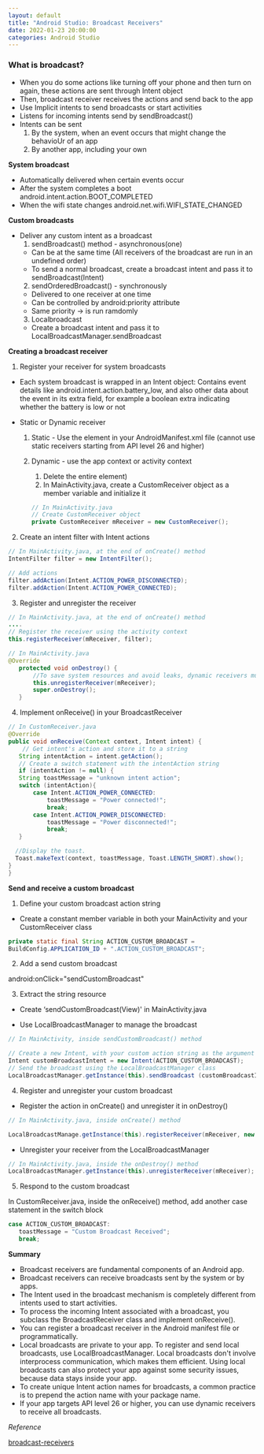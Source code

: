 ```yaml
---
layout: default
title: "Android Studio: Broadcast Receivers"
date: 2022-01-23 20:00:00
categories: Android Studio
---
```


### What is broadcast?

- When you do some actions like turning off your phone and then turn on again, these actions are sent through Intent object
- Then, broadcast receiver receives the actions and send back to the app
- Use Implicit intents to send broadcasts or start activities
- Listens for incoming intents send by sendBroadcast()
- Intents can be sent
  1. By the system, when an event occurs that might change the behavioUr of an app
  2. By another app, including your own

**System broadcast**

- Automatically delivered when certain events occur
- After the system completes a boot
  android.intent.action.BOOT_COMPLETED
- When the wifi state changes
  android.net.wifi.WIFI_STATE_CHANGED

**Custom broadcasts**

- Deliver any custom intent as a broadcast
  1. sendBroadcast() method - asynchronous(one)
  - Can be at the same time (All receivers of the broadcast are run in an undefined order)
  - To send a normal broadcast, create a broadcast intent and pass it to sendBroadcast(Intent)
  2. sendOrderedBroadcast() - synchronously
  - Delivered to one receiver at one time
  - Can be controlled by android:priority attribute
  - Same priority &rarr; is run ramdomly
  3. Localbroadcast
  - Create a broadcast intent and pass it to LocalBroadcastManager.sendBroadcast

**Creating a broadcast receiver**

1. Register your receiver for system broadcasts

- Each system broadcast is wrapped in an Intent object: Contains event details like android.intent.action.battery_low, and also other data about the event in its extra field, for example a boolean extra indicating whether the battery is low or not

- Static or Dynamic receiver

  1.  Static - Use the <receiver> element in your AndroidManifest.xml file (cannot use static receivers starting from API level 26 and higher)

  2.  Dynamic - use the app context or activity context
      1. Delete the entire <receiver> element)
      2. In MainActivity.java, create a CustomReceiver object as a member variable and initialize it
      ```java
      // In MainActivity.java
      // Create CustomReceiver object
      private CustomReceiver mReceiver = new CustomReceiver();
      ```

2. Create an intent filter with Intent actions

```java
// In MainActivity.java, at the end of onCreate() method
IntentFilter filter = new IntentFilter();

// Add actions
filter.addAction(Intent.ACTION_POWER_DISCONNECTED);
filter.addAction(Intent.ACTION_POWER_CONNECTED);
```

3. Register and unregister the receiver

```java
// In MainActivity.java, at the end of onCreate() method
....
// Register the receiver using the activity context
this.registerReceiver(mReceiver, filter);
```

```java
// In MainActivity.java
@Override
   protected void onDestroy() {
       //To save system resources and avoid leaks, dynamic receivers must be unregistered
       this.unregisterReceiver(mReceiver);
       super.onDestroy();
   }
```

4. Implement onReceive() in your BroadcastReceiver

```java
// In CustomReceiver.java
@Override
public void onReceive(Context context, Intent intent) {
    // Get intent's action and store it to a string
   String intentAction = intent.getAction();
   // Create a switch statement with the intentAction string
   if (intentAction != null) {
   String toastMessage = "unknown intent action";
   switch (intentAction){
       case Intent.ACTION_POWER_CONNECTED:
           toastMessage = "Power connected!";
           break;
       case Intent.ACTION_POWER_DISCONNECTED:
           toastMessage = "Power disconnected!";
           break;
   }

  //Display the toast.
  Toast.makeText(context, toastMessage, Toast.LENGTH_SHORT).show();
}
}

```

**Send and receive a custom broadcast**

1. Define your custom broadcast action string

- Create a constant member variable in both your MainActivity and your CustomReceiver class

```java
private static final String ACTION_CUSTOM_BROADCAST =
BuildConfig.APPLICATION_ID + ".ACTION_CUSTOM_BROADCAST";
```

2. Add a send custom broadcast

android:onClick="sendCustomBroadcast"

3. Extract the string resource

- Create ‘sendCustomBroadcast(View)' in MainActivity.java

- Use LocalBroadcastManager to manage the broadcast

```java
// In MainActivity, inside sendCustomBroadcast() method

// Create a new Intent, with your custom action string as the argument
Intent customBroadcastIntent = new Intent(ACTION_CUSTOM_BROADCAST);
// Send the broadcast using the LocalBroadcastManager class
LocalBroadcastManager.getInstance(this).sendBroadcast (customBroadcastIntent);
```

4. Register and unregister your custom broadcast

- Register the action in onCreate() and unregister it in onDestroy()

```java
// In MainActivity.java, inside onCreate() method

LocalBroadcastManage.getInstance(this).registerReceiver(mReceiver, new IntentFilter(ACTION_CUSTOM_BROADCAST));
```

- Unregister your receiver from the LocalBroadcastManager

```java
// In MainActivity.java, inside the onDestroy() method
LocalBroadcastManager.getInstance(this).unregisterReceiver(mReceiver);
```

5. Respond to the custom broadcast

In CustomReceiver.java, inside the onReceive() method, add another case statement in the switch block

```java
case ACTION_CUSTOM_BROADCAST:
   toastMessage = "Custom Broadcast Received";
   break;
```

**Summary**

- Broadcast receivers are fundamental components of an Android app.
- Broadcast receivers can receive broadcasts sent by the system or by apps.
- The Intent used in the broadcast mechanism is completely different from intents used to start activities.
- To process the incoming Intent associated with a broadcast, you subclass the BroadcastReceiver class and implement onReceive().
- You can register a broadcast receiver in the Android manifest file or programmatically.
- Local broadcasts are private to your app. To register and send local broadcasts, use LocalBroadcastManager. Local broadcasts don't involve interprocess communication, which makes them efficient. Using local broadcasts can also protect your app against some security issues, because data stays inside your app.
- To create unique Intent action names for broadcasts, a common practice is to prepend the action name with your package name.
- If your app targets API level 26 or higher, you can use dynamic receivers to receive all broadcasts.

<em>Reference</em>

[broadcast-receivers][broadcast-receivers]

[broadcast-receivers]: https://developer.android.com/codelabs/android-training-broadcast-receivers?index=..%2F..%2Fandroid-training#5
